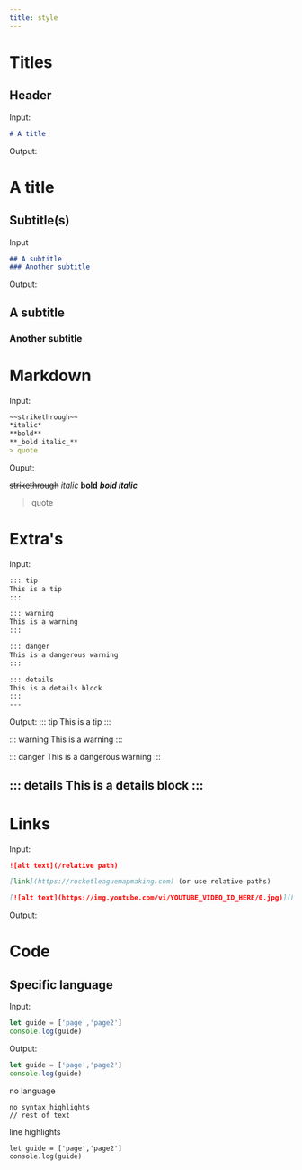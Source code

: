 ```yaml
---
title: style
---
```

# Titles
## Header
Input:
```md
# A title
```
Output:
# A title
## Subtitle(s)
Input
```md
## A subtitle
### Another subtitle
```
Output:
## A subtitle
### Another subtitle

# Markdown

Input:
```md
~~strikethrough~~
*italic*
**bold**
**_bold italic_**
> quote
```
Ouput:

~~strikethrough~~
*italic*
**bold**
**_bold italic_**
> quote

# Extra's

Input:
```md
::: tip
This is a tip
:::

::: warning
This is a warning
:::

::: danger
This is a dangerous warning
:::

::: details
This is a details block
:::
---
````
Output:
::: tip
This is a tip
:::

::: warning
This is a warning
:::

::: danger
This is a dangerous warning
:::

::: details
This is a details block
:::
---

# Links

Input:
```md
![alt text](/relative path)

[link](https://rocketleaguemapmaking.com) (or use relative paths)

[![alt text](https://img.youtube.com/vi/YOUTUBE_VIDEO_ID_HERE/0.jpg)](https://www.youtube.com/watch?v=YOUTUBE_VIDEO_ID_HERE)
```
Output:








# Code

## Specific language

Input:


```javascript
let guide = ['page','page2']
console.log(guide)
```



Output:
```javascript
let guide = ['page','page2']
console.log(guide)
```

no language
```
no syntax highlights
// rest of text
```

line highlights

```javascript{2}
let guide = ['page','page2']
console.log(guide)
```